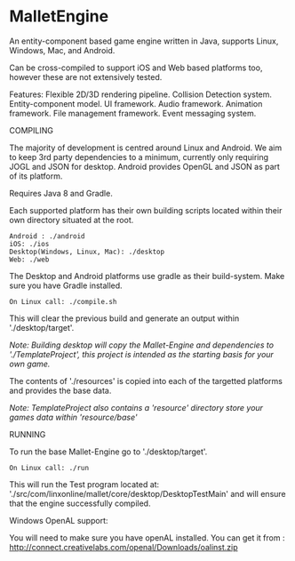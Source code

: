 MalletEngine
============

An entity-component based game engine written in Java, supports Linux, Windows, Mac, and Android.

Can be cross-compiled to support iOS and Web based platforms too, however these are not extensively tested.

Features:
  Flexible 2D/3D rendering pipeline.
  Collision Detection system.
  Entity-component model.
  UI framework.
  Audio framework.
  Animation framework.
  File management framework.
  Event messaging system.

COMPILING

The majority of development is centred around Linux and Android. We aim to keep 3rd party dependencies to a minimum, currently only requiring JOGL and JSON for desktop. Android provides OpenGL and JSON as part of its platform.

Requires Java 8 and Gradle.

Each supported platform has their own building scripts located within their own directory situated at the root.

    Android : ./android
    iOS: ./ios
    Desktop(Windows, Linux, Mac): ./desktop
    Web: ./web

The Desktop and Android platforms use gradle as their build-system. Make sure you have Gradle installed.

    On Linux call: ./compile.sh

This will clear the previous build and generate an output within './desktop/target'.

*Note: Building desktop will copy the Mallet-Engine and dependencies to './TemplateProject', this project is intended as the starting basis for your own game.*

The contents of './resources' is copied into each of the targetted platforms and provides the base data.

*Note: TemplateProject also contains a 'resource' directory store your games data within 'resource/base'*

RUNNING

To run the base Mallet-Engine go to './desktop/target'.

    On Linux call: ./run
    
This will run the Test program located at: './src/com/linxonline/mallet/core/desktop/DesktopTestMain' and will ensure that the engine successfully compiled.


Windows OpenAL support:

You will need to make sure you have openAL installed. You can get it from : http://connect.creativelabs.com/openal/Downloads/oalinst.zip
